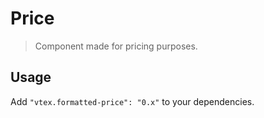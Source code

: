 # Price

> Component made for pricing purposes.

## Usage

Add `"vtex.formatted-price": "0.x"` to your dependencies.

